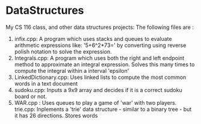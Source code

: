 # DataStructures
My CS 116 class, and other data structures projects:
The following files are :
1) infix.cpp:
A program which uses stacks and queues to evaluate arithmetic expressions like: '5+6^2*73=' by converting using reverse polish notation to solve the expression.
2) Integrals.cpp:
A program which uses both the right and left endpoint method to approximate an integral expression. Solves this many times to compute the integral within a interval 'epsilon'
3) LinkedDictionary.cpp:
Uses linked lists to compute the most common words in a text document
4) sudoku.cpp:
Inputs a 9x9 array and decides if it is a correct sudoku board or not.
5) WAR.cpp :
Uses queues to play a game of 'war' with two players.
trie.cpp:
Inplements a 'trie' data structure - similar to a binary tree - but it has 26 directions. Stores words
